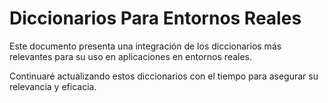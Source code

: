 # Diccionarios Para Entornos Reales
Este documento presenta una integración de los diccionarios más relevantes para su uso en aplicaciones en entornos reales. 

Continuaré actualizando estos diccionarios con el tiempo para asegurar su relevancia y eficacia.
